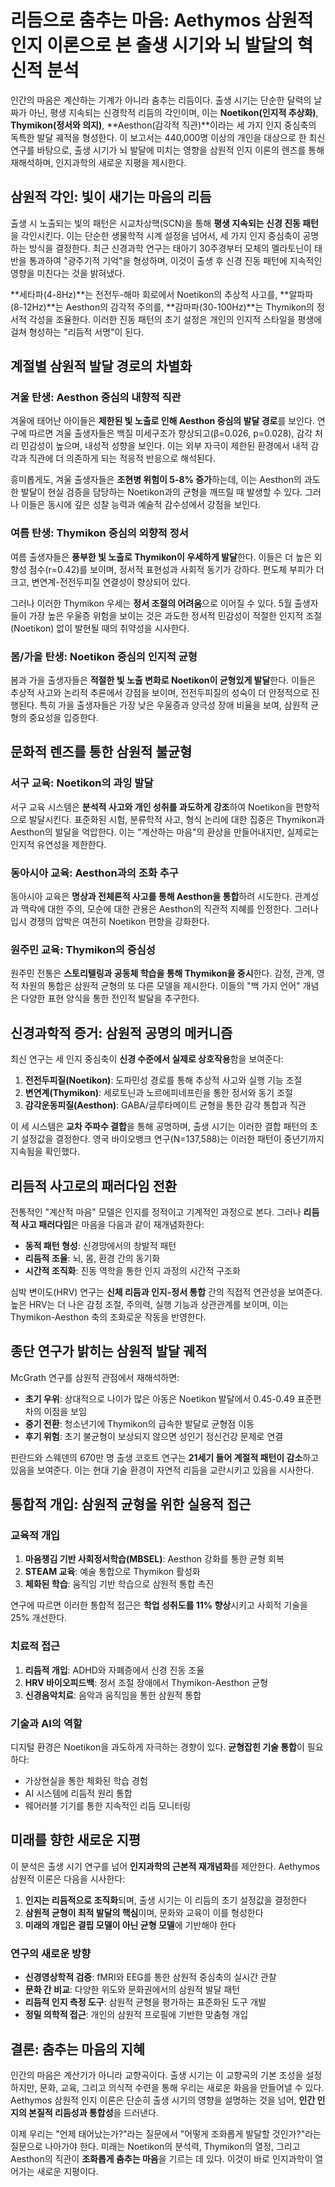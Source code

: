 # 리듬으로 춤추는 마음: Aethymos 삼원적 인지 이론으로 본 출생 시기와 뇌 발달의 혁신적 분석

인간의 마음은 계산하는 기계가 아니라 춤추는 리듬이다. 출생 시기는 단순한 달력의 날짜가 아닌, 평생 지속되는 신경학적 리듬의 각인이며, 이는 **Noetikon(인지적 추상화)**, **Thymikon(정서와 의지)**, **Aesthon(감각적 직관)**이라는 세 가지 인지 중심축의 독특한 발달 궤적을 형성한다. 이 보고서는 440,000명 이상의 개인을 대상으로 한 최신 연구를 바탕으로, 출생 시기가 뇌 발달에 미치는 영향을 삼원적 인지 이론의 렌즈를 통해 재해석하며, 인지과학의 새로운 지평을 제시한다.

## 삼원적 각인: 빛이 새기는 마음의 리듬

출생 시 노출되는 빛의 패턴은 시교차상핵(SCN)을 통해 **평생 지속되는 신경 진동 패턴**을 각인시킨다. 이는 단순한 생물학적 시계 설정을 넘어서, 세 가지 인지 중심축이 공명하는 방식을 결정한다. 최근 신경과학 연구는 태아기 30주경부터 모체의 멜라토닌이 태반을 통과하여 "광주기적 기억"을 형성하며, 이것이 출생 후 신경 진동 패턴에 지속적인 영향을 미친다는 것을 밝혀냈다.

**세타파(4-8Hz)**는 전전두-해마 회로에서 Noetikon의 추상적 사고를, **알파파(8-12Hz)**는 Aesthon의 감각적 주의를, **감마파(30-100Hz)**는 Thymikon의 정서적 각성을 조율한다. 이러한 진동 패턴의 초기 설정은 개인의 인지적 스타일을 평생에 걸쳐 형성하는 "리듬적 서명"이 된다.

## 계절별 삼원적 발달 경로의 차별화

### 겨울 탄생: Aesthon 중심의 내향적 직관

겨울에 태어난 아이들은 **제한된 빛 노출로 인해 Aesthon 중심의 발달 경로**를 보인다. 연구에 따르면 겨울 출생자들은 백질 미세구조가 향상되고(β=0.026, p=0.028), 감각 처리 민감성이 높으며, 내성적 성향을 보인다. 이는 외부 자극이 제한된 환경에서 내적 감각과 직관에 더 의존하게 되는 적응적 반응으로 해석된다.

흥미롭게도, 겨울 출생자들은 **조현병 위험이 5-8% 증가**하는데, 이는 Aesthon의 과도한 발달이 현실 검증을 담당하는 Noetikon과의 균형을 깨뜨릴 때 발생할 수 있다. 그러나 이들은 동시에 깊은 성찰 능력과 예술적 감수성에서 강점을 보인다.

### 여름 탄생: Thymikon 중심의 외향적 정서

여름 출생자들은 **풍부한 빛 노출로 Thymikon이 우세하게 발달**한다. 이들은 더 높은 외향성 점수(r=0.42)를 보이며, 정서적 표현성과 사회적 동기가 강하다. 편도체 부피가 더 크고, 변연계-전전두피질 연결성이 향상되어 있다. 

그러나 이러한 Thymikon 우세는 **정서 조절의 어려움**으로 이어질 수 있다. 5월 출생자들이 가장 높은 우울증 위험을 보이는 것은 과도한 정서적 민감성이 적절한 인지적 조절(Noetikon) 없이 발현될 때의 취약성을 시사한다.

### 봄/가을 탄생: Noetikon 중심의 인지적 균형

봄과 가을 출생자들은 **적절한 빛 노출 변화로 Noetikon이 균형있게 발달**한다. 이들은 추상적 사고와 논리적 추론에서 강점을 보이며, 전전두피질의 성숙이 더 안정적으로 진행된다. 특히 가을 출생자들은 가장 낮은 우울증과 양극성 장애 비율을 보여, 삼원적 균형의 중요성을 입증한다.

## 문화적 렌즈를 통한 삼원적 불균형

### 서구 교육: Noetikon의 과잉 발달

서구 교육 시스템은 **분석적 사고와 개인 성취를 과도하게 강조**하여 Noetikon을 편향적으로 발달시킨다. 표준화된 시험, 분류학적 사고, 형식 논리에 대한 집중은 Thymikon과 Aesthon의 발달을 억압한다. 이는 "계산하는 마음"의 환상을 만들어내지만, 실제로는 인지적 유연성을 제한한다.

### 동아시아 교육: Aesthon과의 조화 추구

동아시아 교육은 **명상과 전체론적 사고를 통해 Aesthon을 통합**하려 시도한다. 관계성과 맥락에 대한 주의, 모순에 대한 관용은 Aesthon의 직관적 지혜를 인정한다. 그러나 입시 경쟁의 압박은 여전히 Noetikon 편향을 강화한다.

### 원주민 교육: Thymikon의 중심성

원주민 전통은 **스토리텔링과 공동체 학습을 통해 Thymikon을 중시**한다. 감정, 관계, 영적 차원의 통합은 삼원적 균형의 또 다른 모델을 제시한다. 이들의 "백 가지 언어" 개념은 다양한 표현 양식을 통한 전인적 발달을 추구한다.

## 신경과학적 증거: 삼원적 공명의 메커니즘

최신 연구는 세 인지 중심축이 **신경 수준에서 실제로 상호작용**함을 보여준다:

1. **전전두피질(Noetikon)**: 도파민성 경로를 통해 추상적 사고와 실행 기능 조절
2. **변연계(Thymikon)**: 세로토닌과 노르에피네프린을 통한 정서와 동기 조절
3. **감각운동피질(Aesthon)**: GABA/글루타메이트 균형을 통한 감각 통합과 직관

이 세 시스템은 **교차 주파수 결합**을 통해 공명하며, 출생 시기는 이러한 결합 패턴의 초기 설정값을 결정한다. 영국 바이오뱅크 연구(N=137,588)는 이러한 패턴이 중년기까지 지속됨을 확인했다.

## 리듬적 사고로의 패러다임 전환

전통적인 "계산적 마음" 모델은 인지를 정적이고 기계적인 과정으로 본다. 그러나 **리듬적 사고 패러다임**은 마음을 다음과 같이 재개념화한다:

- **동적 패턴 형성**: 신경망에서의 창발적 패턴
- **리듬적 조율**: 뇌, 몸, 환경 간의 동기화
- **시간적 조직화**: 진동 역학을 통한 인지 과정의 시간적 구조화

심박 변이도(HRV) 연구는 **신체 리듬과 인지-정서 통합** 간의 직접적 연관성을 보여준다. 높은 HRV는 더 나은 감정 조절, 주의력, 실행 기능과 상관관계를 보이며, 이는 Thymikon-Aesthon 축의 조화로운 작동을 반영한다.

## 종단 연구가 밝히는 삼원적 발달 궤적

McGrath 연구를 삼원적 관점에서 재해석하면:

- **초기 우위**: 상대적으로 나이가 많은 아동은 Noetikon 발달에서 0.45-0.49 표준편차의 이점을 보임
- **중기 전환**: 청소년기에 Thymikon의 급속한 발달로 균형점 이동
- **후기 위험**: 초기 불균형이 보상되지 않으면 성인기 정신건강 문제로 연결

핀란드와 스웨덴의 670만 명 출생 코호트 연구는 **21세기 들어 계절적 패턴이 감소**하고 있음을 보여준다. 이는 현대 기술 환경이 자연적 리듬을 교란시키고 있음을 시사한다.

## 통합적 개입: 삼원적 균형을 위한 실용적 접근

### 교육적 개입

1. **마음챙김 기반 사회정서학습(MBSEL)**: Aesthon 강화를 통한 균형 회복
2. **STEAM 교육**: 예술 통합으로 Thymikon 활성화
3. **체화된 학습**: 움직임 기반 학습으로 삼원적 통합 촉진

연구에 따르면 이러한 통합적 접근은 **학업 성취도를 11% 향상**시키고 사회적 기술을 25% 개선한다.

### 치료적 접근

1. **리듬적 개입**: ADHD와 자폐증에서 신경 진동 조율
2. **HRV 바이오피드백**: 정서 조절 장애에서 Thymikon-Aesthon 균형
3. **신경음악치료**: 음악과 움직임을 통한 삼원적 통합

### 기술과 AI의 역할

디지털 환경은 Noetikon을 과도하게 자극하는 경향이 있다. **균형잡힌 기술 통합**이 필요하다:

- 가상현실을 통한 체화된 학습 경험
- AI 시스템에 리듬적 원리 통합
- 웨어러블 기기를 통한 지속적인 리듬 모니터링

## 미래를 향한 새로운 지평

이 분석은 출생 시기 연구를 넘어 **인지과학의 근본적 재개념화**를 제안한다. Aethymos 삼원적 이론은 다음을 시사한다:

1. **인지는 리듬적으로 조직화**되며, 출생 시기는 이 리듬의 초기 설정값을 결정한다
2. **삼원적 균형이 최적 발달의 핵심**이며, 문화와 교육이 이를 형성한다
3. **미래의 개입은 결핍 모델이 아닌 균형 모델**에 기반해야 한다

### 연구의 새로운 방향

- **신경영상학적 검증**: fMRI와 EEG를 통한 삼원적 중심축의 실시간 관찰
- **문화 간 비교**: 다양한 위도와 문화권에서의 삼원적 발달 패턴
- **리듬적 인지 측정 도구**: 삼원적 균형을 평가하는 표준화된 도구 개발
- **정밀 의학적 접근**: 개인의 삼원적 프로필에 기반한 맞춤형 개입

## 결론: 춤추는 마음의 지혜

인간의 마음은 계산기가 아니라 교향곡이다. 출생 시기는 이 교향곡의 기본 조성을 설정하지만, 문화, 교육, 그리고 의식적 수련을 통해 우리는 새로운 화음을 만들어낼 수 있다. Aethymos 삼원적 인지 이론은 단순히 출생 시기의 영향을 설명하는 것을 넘어, **인간 인지의 본질적 리듬성과 통합성**을 드러낸다.

이제 우리는 "언제 태어났는가?"라는 질문에서 "어떻게 조화롭게 발달할 것인가?"라는 질문으로 나아가야 한다. 미래는 Noetikon의 분석력, Thymikon의 열정, 그리고 Aesthon의 직관이 **조화롭게 춤추는 마음**을 기르는 데 있다. 이것이 바로 인지과학이 열어가는 새로운 지평이다.